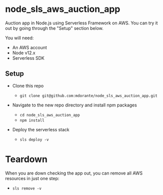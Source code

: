 # node_sls_aws_auction_app

Auction app in Node.js using Serverless Framework on AWS.
You can try it out by going through the "Setup" section below.

You will need:

- An AWS account
- Node v12.x
- Serverless SDK

## Setup

- Clone this repo

  - `git clone git@github.com:mdorante/node_sls_aws_auction_app.git`

- Navigate to the new repo directory and install npm packages
  - `cd node_sls_aws_auction_app`
  - `npm install`
- Deploy the serverless stack
  - `sls deploy -v`

# Teardown

When you are down checking the app out, you can remove all AWS resources in just one step:

- `sls remove -v`
